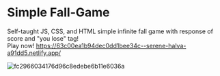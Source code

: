 # Simple Fall-Game

Self-taught JS, CSS, and HTML simple infinite fall game with response of score and "you lose" tag! <br>
Play now! https://63c00ea1b94dec0dd1bee34c--serene-halva-a91dd5.netlify.app/

![fc2966034176d96c8edebe6b11e6036a](https://user-images.githubusercontent.com/97537360/210837212-767e14f3-60ac-4831-89cc-ac160963ad46.gif)

